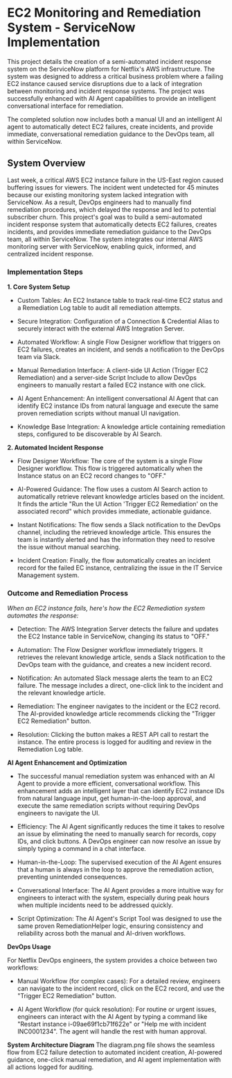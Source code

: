 # EC2 Monitoring and Remediation System - ServiceNow Implementation

This project details the creation of a semi-automated incident response system on the ServiceNow platform for Netflix's AWS infrastructure. The system was designed to address a critical business problem where a failing EC2 instance caused service disruptions due to a lack of integration between monitoring and incident response systems. The project was successfully enhanced with AI Agent capabilities to provide an intelligent conversational interface for remediation.

The completed solution now includes both a manual UI and an intelligent AI agent to automatically detect EC2 failures, create incidents, and provide immediate, conversational remediation guidance to the DevOps team, all within ServiceNow.

## System Overview

Last week, a critical AWS EC2 instance failure in the US-East region caused buffering issues for
viewers. The incident went undetected for 45 minutes because our existing monitoring system
lacked integration with ServiceNow. As a result, DevOps engineers had to manually find
remediation procedures, which delayed the response and led to potential subscriber churn.
This project's goal was to build a semi-automated incident response system that automatically
detects EC2 failures, creates incidents, and provides immediate remediation guidance to the
DevOps team, all within ServiceNow. The system integrates our internal AWS monitoring server
with ServiceNow, enabling quick, informed, and centralized incident response.

### Implementation Steps

**1. Core System Setup**

- Custom Tables: An EC2 Instance table to track real-time EC2 status and a Remediation Log table to audit all remediation attempts.

- Secure Integration: Configuration of a Connection & Credential Alias to securely interact with the external AWS Integration Server.

- Automated Workflow: A single Flow Designer workflow that triggers on EC2 failures, creates an incident, and sends a notification to the DevOps team via Slack.

- Manual Remediation Interface: A client-side UI Action (Trigger EC2 Remediation) and a server-side Script Include to allow DevOps engineers to manually restart a failed EC2 instance with one click.

- AI Agent Enhancement: An intelligent conversational AI Agent that can identify EC2 instance IDs from natural language and execute the same proven remediation scripts without manual UI navigation.

- Knowledge Base Integration: A knowledge article containing remediation steps, configured to be discoverable by AI Search.


**2. Automated Incident Response**

- Flow Designer Workflow: The core of the system is a single Flow Designer workflow. This flow
is triggered automatically when the Instance status on an EC2 record changes to "OFF."

- AI-Powered Guidance: The flow uses a custom AI Search action to automatically retrieve
relevant knowledge articles based on the incident. It finds the article "Run the UI Action 'Trigger
EC2 Remediation' on the associated record" which provides immediate, actionable guidance.

- Instant Notifications: The flow sends a Slack notification to the DevOps channel, including the
retrieved knowledge article. This ensures the team is instantly alerted and has the information
they need to resolve the issue without manual searching. 

- Incident Creation: Finally, the flow automatically creates an incident record for the failed EC
instance, centralizing the issue in the IT Service Management system.


### Outcome and Remediation Process

*When an EC2 instance fails, here's how the EC2 Remediation system automates the response:*

- Detection: The AWS Integration Server detects the failure and updates the EC2 Instance table
in ServiceNow, changing its status to "OFF."

- Automation: The Flow Designer workflow immediately triggers. It retrieves the relevant
knowledge article, sends a Slack notification to the DevOps team with the guidance, and
creates a new incident record.

- Notification: An automated Slack message alerts the team to an EC2 failure. The message
includes a direct, one-click link to the incident and the relevant knowledge article.

- Remediation: The engineer navigates to the incident or the EC2 record. The AI-provided
knowledge article recommends clicking the "Trigger EC2 Remediation" button.

- Resolution: Clicking the button makes a REST API call to restart the instance. The entire
process is logged for auditing and review in the Remediation Log table.


**AI Agent Enhancement and Optimization**

- The successful manual remediation system was enhanced with an AI Agent to provide a more efficient, conversational workflow. This enhancement adds an intelligent layer that can identify EC2 instance IDs from natural language input, get human-in-the-loop approval, and execute the same remediation scripts without requiring DevOps engineers to navigate the UI.

- Efficiency: The AI Agent significantly reduces the time it takes to resolve an issue by eliminating the need to manually search for records, copy IDs, and click buttons. A DevOps engineer can now resolve an issue by simply typing a command in a chat interface.

- Human-in-the-Loop: The supervised execution of the AI Agent ensures that a human is always in the loop to approve the remediation action, preventing unintended consequences.

- Conversational Interface: The AI Agent provides a more intuitive way for engineers to interact with the system, especially during peak hours when multiple incidents need to be addressed quickly.

- Script Optimization: The AI Agent's Script Tool was designed to use the same proven RemediationHelper logic, ensuring consistency and reliability across both the manual and AI-driven workflows.

**DevOps Usage**

For Netflix DevOps engineers, the system provides a choice between two workflows:

- Manual Workflow (for complex cases): For a detailed review, engineers can navigate to the incident record, click on the EC2 record, and use the "Trigger EC2 Remediation" button.

- AI Agent Workflow (for quick resolution): For routine or urgent issues, engineers can interact with the AI Agent by typing a command like "Restart instance i-09ae69f1cb71f622e" or "Help me with incident INC0001234". The agent will handle the rest with human approval.


**System Architecture Diagram**
The diagram.png file shows the seamless flow from EC2 failure detection to automated incident
creation, AI-powered guidance, one-click manual remediation, and AI agent implementation with all actions logged for
auditing.


